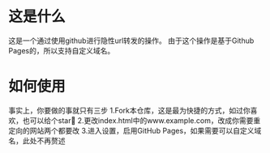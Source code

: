 # 这是什么
这是一个通过使用github进行隐性url转发的操作。
由于这个操作是基于Github Pages的，所以支持自定义域名。

# 如何使用
事实上，你要做的事就只有三步
1.Fork本仓库，这是最为快捷的方式，如过你喜欢，也可以给个star🌟
2.更改index.html中的www.example.com，改成你需要重定向的网站两个都要改
3.进入设置，启用GitHub Pages，如果需要可以自定义域名，此处不再赘述
